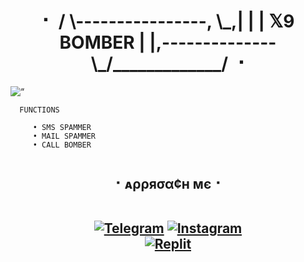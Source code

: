 <h1 align="center"><b>⠂         
         / \----------------, 
         \_,|               | 
            |   𝕏9 BOMBER  | 
            |,--------------
            \_/_____________/
  ⠐</b></h1>
<img alt=“ X9 BOMBER" src="https://graph.org/file/3910110bc7e569f85d57f.jpg"/>


  
```
  FUNCTIONS 

     • SMS SPAMMER
     • MAIL SPAMMER
     • CALL BOMBER
       
```



<h2 align="center"><b> ⠂ᴀρρяσα¢н мє⠐
  <br>
  <br>

[![Telegram](https://img.shields.io/badge/Telegram-0088cc?style=for-the-badge&logo=telegram&logocolor=white)](https://t.me/Savage_forever)
[![Instagram](https://img.shields.io/badge/-Instagram-E1306C?style=for-the-badge&logo=instagram&logoColor=white)](https://www.instagram.com/Me.__.harsh)  
[![Replit](https://img.shields.io/badge/Repl.it-%230D101E?style=for-the-badge&logo=repl.it&logoColor=white)](https://repl.it/@DarkHarshop)</b></h2>


